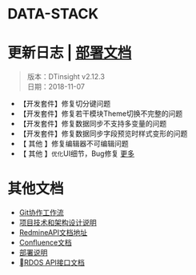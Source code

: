 # DATA-STACK 

# 更新日志 | [部署文档](./Deploy.md)
 > 版本：DTinsight v2.12.3 <br>
 > 日期：2018-11-07

- 【开发套件】修复切分键问题
- 【开发套件】修复若干模块Theme切换不完整的问题
- 【开发套件】修复数据同步不支持多变量的问题
- 【开发套件】修复数据同步字段预览时样式变形的问题
- 【 其他 】修复编辑器不可编辑问题
- 【 其他 】`优化`UI细节，Bug修复 [更多](http://redmine.prod.dtstack.cn/projects/dtinsight-v2-12-0/issues)




# 其他文档
- [Git协作工作流](http://git.dtstack.cn/ziv/data-stack-web/wikis/gitflow)
- [项目技术和架构设计说明
](http://git.dtstack.cn/ziv/data-stack-web/wikis/Development)
- [RedmineAPI文档地址](http://redmine.prod.dtstack.cn/projects/rdos)
- [Confluence文档](http://confluence.dev.dtstack.cn/display/RDOS/RD-OS)
- [部署说明](http://git.dtstack.cn/ziv/data-stack-web/wikis/deploy)
- [RDOS API接口文档](http://git.dtstack.cn/dtstack/rdos-docs)


